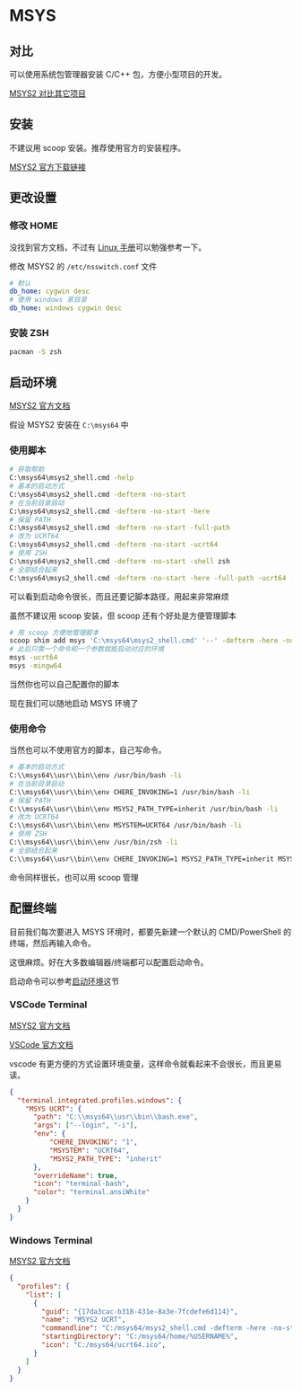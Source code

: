 # MSYS

## 对比

可以使用系统包管理器安装 C/C++ 包，方便小型项目的开发。

[MSYS2 对比其它项目](https://www.msys2.org/docs/what-is-msys2/)

## 安装

不建议用 scoop 安装。推荐使用官方的安装程序。

[MSYS2 官方下载链接](https://www.msys2.org/)

## 更改设置

### 修改 HOME

没找到官方文档，不过有 [Linux 手册](https://www.man7.org/linux/man-pages/man5/nsswitch.conf.5.html)可以勉强参考一下。

修改 MSYS2 的 ```/etc/nsswitch.conf``` 文件

```yaml
# 默认
db_home: cygwin desc
# 使用 windows 家目录
db_home: windows cygwin desc
```

### 安装 ZSH

```sh
pacman -S zsh
```

## 启动环境

[MSYS2 官方文档](https://www.msys2.org/wiki/Launchers/)

假设 MSYS2 安装在 ```C:\msys64``` 中

### 使用脚本

```sh
# 获取帮助
C:\msys64\msys2_shell.cmd -help
# 基本的启动方式
C:\msys64\msys2_shell.cmd -defterm -no-start
# 在当前目录启动
C:\msys64\msys2_shell.cmd -defterm -no-start -here
# 保留 PATH
C:\msys64\msys2_shell.cmd -defterm -no-start -full-path
# 改为 UCRT64
C:\msys64\msys2_shell.cmd -defterm -no-start -ucrt64
# 使用 ZSH
C:\msys64\msys2_shell.cmd -defterm -no-start -shell zsh
# 全部结合起来
C:\msys64\msys2_shell.cmd -defterm -no-start -here -full-path -ucrt64 -shell zsh
```

可以看到启动命令很长，而且还要记脚本路径，用起来非常麻烦

虽然不建议用 scoop 安装，但 scoop 还有个好处是方便管理脚本

```sh
# 用 scoop 方便地管理脚本
scoop shim add msys 'C:\msys64\msys2_shell.cmd' '--' -defterm -here -no-start -full-path -shell zsh
# 此后只需一个命令和一个参数就能启动对应的环境
msys -ucrt64
msys -mingw64
```

当然你也可以自己配置你的脚本

现在我们可以随地启动 MSYS 环境了

### 使用命令

当然也可以不使用官方的脚本，自己写命令。

```sh
# 基本的启动方式
C:\\msys64\\usr\\bin\\env /usr/bin/bash -li
# 在当前目录启动
C:\\msys64\\usr\\bin\\env CHERE_INVOKING=1 /usr/bin/bash -li
# 保留 PATH
C:\\msys64\\usr\\bin\\env MSYS2_PATH_TYPE=inherit /usr/bin/bash -li
# 改为 UCRT64
C:\\msys64\\usr\\bin\\env MSYSTEM=UCRT64 /usr/bin/bash -li
# 使用 ZSH
C:\\msys64\\usr\\bin\\env /usr/bin/zsh -li
# 全部结合起来
C:\\msys64\\usr\\bin\\env CHERE_INVOKING=1 MSYS2_PATH_TYPE=inherit MSYSTEM=UCRT64 /usr/bin/zsh -li
```

命令同样很长，也可以用 scoop 管理

## 配置终端

目前我们每次要进入 MSYS 环境时，都要先新建一个默认的 CMD/PowerShell 的终端，然后再输入命令。

这很麻烦。好在大多数编辑器/终端都可以配置启动命令。

启动命令可以参考[启动环境](#启动环境)这节

### VSCode Terminal
[MSYS2 官方文档](https://www.msys2.org/docs/ides-editors/)

[VSCode 官方文档](https://code.visualstudio.com/docs/terminal/profiles#_msys2)

vscode 有更方便的方式设置环境变量，这样命令就看起来不会很长，而且更易读。

```json
{
  "terminal.integrated.profiles.windows": {
    "MSYS UCRT": {
      "path": "C:\\msys64\\usr\\bin\\bash.exe",
      "args": ["--login", "-i"],
      "env": {
          "CHERE_INVOKING": "1",
          "MSYSTEM": "UCRT64",
          "MSYS2_PATH_TYPE": "inherit"
      },
      "overrideName": true,
      "icon": "terminal-bash",
      "color": "terminal.ansiWhite"
    }
  }
}

```

### Windows Terminal
[MSYS2 官方文档](https://www.msys2.org/docs/terminals/#windows-terminal)

```json
{
  "profiles": {
    "list": [
      {
        "guid": "{17da3cac-b318-431e-8a3e-7fcdefe6d114}",
        "name": "MSYS2 UCRT",
        "commandline": "C:/msys64/msys2_shell.cmd -defterm -here -no-start -ucrt64",
        "startingDirectory": "C:/msys64/home/%USERNAME%",
        "icon": "C:/msys64/ucrt64.ico",
      }
    ]
  }
}
```